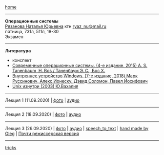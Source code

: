 [home](https://github.com/dKosarevsky/iu7/blob/master/2020_2021_3sem.md)
____________________________________
**Операционные системы** \
[Рязанова Наталья Юрьевна](https://studizba.com/hs/151-mgtu-im-baumana/teachers/4-kafedra-iu-7-programmnoe-obespechenie-je/222-rjazanova-natalja-jurevna.html) ктн
ryaz_nu@mail.ru \
пятница, 731л, 511л, 18-30 \
Экзамен
____________________________________
**Литература**
* конспект
* [Современные операционные системы. (4-е издание, 2015) A. S. Tanenbaum, H. Bos / Таненбаум Э. С., Бос Х.](https://drive.google.com/file/d/173whT_fw3FGfWmoXgs9rPtNB7s2qKl9H/view?usp=sharing)
* [Внутреннее устройство Windows. (7-е издание, 2018) Марк Руссинович, Алекс Ионеску, Дэвид Соломон, Павел Йосифович](https://drive.google.com/file/d/1b5bvbw_BhX6Q1caEoRcBDpgajCCX-9L5/view?usp=sharing)
* [Unix изнутри (2003) Ю.Вахалия](https://t.me/bzd_channel/1163)
____________________________________
Лекция 1 (11.09.2020) | [фото](https://drive.google.com/drive/folders/18EaPDw3huzxnv_SedILf-IiNKBB4aXs1?usp=sharing) | [аудио](https://drive.google.com/drive/folders/184rKPher1Fl048SyJt7VrRV6pQebwBUv?usp=sharing)
____________________________________
Лекция 2 (18.09.2020) | [фото](https://drive.google.com/drive/folders/1-qWY2UE6BvJgyJYcVvYBF8ues6bjOp4o?usp=sharing) | [аудио](https://drive.google.com/drive/folders/1vmhMdWq_y3I1QDVv1d0YqIqXssirRb6L?usp=sharing)
____________________________________
Лекция 3 (26.09.2020) | [фото](https://drive.google.com/drive/folders/1FbTnaKRYAQjrQudn9jiWr4R_rlS0vrTx?usp=sharing) | [аудио](https://drive.google.com/drive/folders/1FWOIi4fd8Ju6JW7TrhvwWxhwTOxjs7fr?usp=sharing) | [speech_to_text](stt/os_lec_003.md) | [hand made by Oleg](stt/hand_made.md) | [Почти режиссерская версия](https://drive.google.com/file/d/1H8VdwTBzSKz0bfQd75BkPF2f2T5qTu1z/view?usp=sharing)
____________________________________




[tricks](https://drive.google.com/drive/folders/1dGz4-yb063fUNr5QkxPvI32n-URwXITz?usp=sharing)
